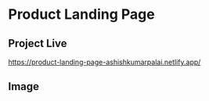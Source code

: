 # Product Landing Page

## Project Live
https://product-landing-page-ashishkumarpalai.netlify.app/

## Image
